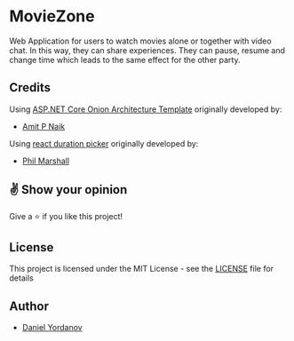 # MovieZone
Web Application for users to watch movies alone or together with video chat. In this way, they can share experiences. They can pause, resume and change time which leads to the same effect for the other party.

## Credits
  
 Using [ASP.NET Core Onion Architecture Template](https://github.com/Amitpnk/Onion-architecture-ASP.NET-Core) originally developed by:
- [Amit P Naik](https://github.com/Amitpnk)
  
 Using [react duration picker](https://github.com/flurmbo/react-duration-picker) originally developed by:
- [Phil Marshall](https://github.com/flurmbo)

## :v: Show your opinion

Give a :star: if you like this project!

## License

This project is licensed under the MIT License - see the [LICENSE](LICENSE) file for details

## Author

- [Daniel Yordanov](https://github.com/DDeveloperBG)
